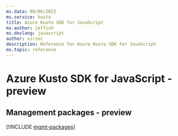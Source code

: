 ```yaml
---
ms.data: 09/06/2022
ms.service: kusto
title: Azure Kusto SDK for JavaScript
ms.author: jeffish
ms.devlang: javascript
author: xirzec
description: Reference for Azure Kusto SDK for JavaScript
ms.topic: reference
---
```

# Azure Kusto SDK for JavaScript - preview

## Management packages - preview
[!INCLUDE [mgmt-packages](kusto-mgmt-index.md)]
